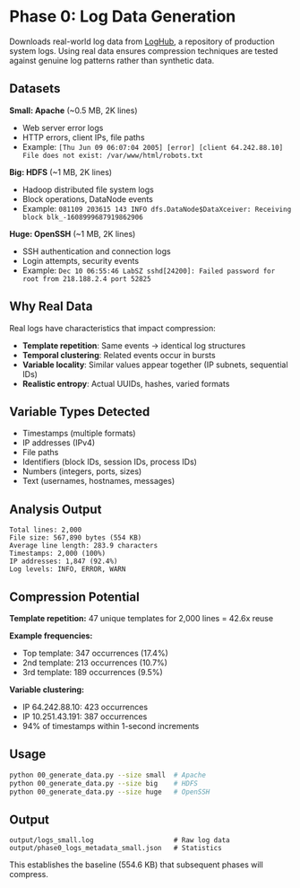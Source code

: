 # Phase 0: Log Data Generation

Downloads real-world log data from [LogHub](https://github.com/logpai/loghub), a repository of production system logs. Using real data ensures compression techniques are tested against genuine log patterns rather than synthetic data.

## Datasets

**Small: Apache** (~0.5 MB, 2K lines)
- Web server error logs
- HTTP errors, client IPs, file paths
- Example: `[Thu Jun 09 06:07:04 2005] [error] [client 64.242.88.10] File does not exist: /var/www/html/robots.txt`

**Big: HDFS** (~1 MB, 2K lines)
- Hadoop distributed file system logs
- Block operations, DataNode events
- Example: `081109 203615 143 INFO dfs.DataNode$DataXceiver: Receiving block blk_-1608999687919862906`

**Huge: OpenSSH** (~1 MB, 2K lines)
- SSH authentication and connection logs
- Login attempts, security events
- Example: `Dec 10 06:55:46 LabSZ sshd[24200]: Failed password for root from 218.188.2.4 port 52825`

## Why Real Data

Real logs have characteristics that impact compression:
- **Template repetition**: Same events → identical log structures
- **Temporal clustering**: Related events occur in bursts
- **Variable locality**: Similar values appear together (IP subnets, sequential IDs)
- **Realistic entropy**: Actual UUIDs, hashes, varied formats

## Variable Types Detected

- Timestamps (multiple formats)
- IP addresses (IPv4)
- File paths
- Identifiers (block IDs, session IDs, process IDs)
- Numbers (integers, ports, sizes)
- Text (usernames, hostnames, messages)

## Analysis Output

```
Total lines: 2,000
File size: 567,890 bytes (554 KB)
Average line length: 283.9 characters
Timestamps: 2,000 (100%)
IP addresses: 1,847 (92.4%)
Log levels: INFO, ERROR, WARN
```

## Compression Potential

**Template repetition:** 47 unique templates for 2,000 lines = 42.6x reuse

**Example frequencies:**
- Top template: 347 occurrences (17.4%)
- 2nd template: 213 occurrences (10.7%)
- 3rd template: 189 occurrences (9.5%)

**Variable clustering:**
- IP 64.242.88.10: 423 occurrences
- IP 10.251.43.191: 387 occurrences
- 94% of timestamps within 1-second increments

## Usage

```bash
python 00_generate_data.py --size small  # Apache
python 00_generate_data.py --size big    # HDFS
python 00_generate_data.py --size huge   # OpenSSH
```

## Output

```
output/logs_small.log                    # Raw log data
output/phase0_logs_metadata_small.json   # Statistics
```

This establishes the baseline (554.6 KB) that subsequent phases will compress.


